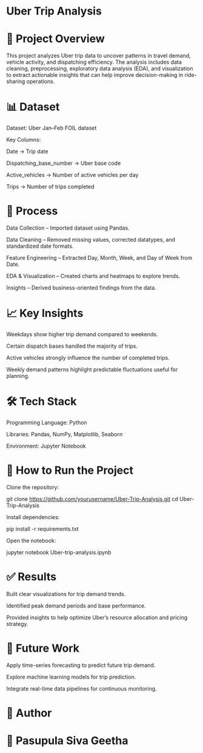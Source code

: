 # Uber Trip Analysis
# 📌 Project Overview

This project analyzes Uber trip data to uncover patterns in travel demand, vehicle activity, and dispatching efficiency. The analysis includes data cleaning, preprocessing, exploratory data analysis (EDA), and visualization to extract actionable insights that can help improve decision-making in ride-sharing operations.

# 📊 Dataset

Dataset: Uber Jan–Feb FOIL dataset

Key Columns:

Date → Trip date

Dispatching_base_number → Uber base code

Active_vehicles → Number of active vehicles per day

Trips → Number of trips completed

# 🔑 Process

Data Collection – Imported dataset using Pandas.

Data Cleaning – Removed missing values, corrected datatypes, and standardized date formats.

Feature Engineering – Extracted Day, Month, Week, and Day of Week from Date.

EDA & Visualization – Created charts and heatmaps to explore trends.

Insights – Derived business-oriented findings from the data.

# 📈 Key Insights

Weekdays show higher trip demand compared to weekends.

Certain dispatch bases handled the majority of trips.

Active vehicles strongly influence the number of completed trips.

Weekly demand patterns highlight predictable fluctuations useful for planning.

# 🛠️ Tech Stack

Programming Language: Python

Libraries: Pandas, NumPy, Matplotlib, Seaborn

Environment: Jupyter Notebook

# 🚀 How to Run the Project

Clone the repository:

git clone https://github.com/yourusername/Uber-Trip-Analysis.git
cd Uber-Trip-Analysis


Install dependencies:

pip install -r requirements.txt


Open the notebook:

jupyter notebook Uber-trip-analysis.ipynb

# ✅ Results

Built clear visualizations for trip demand trends.

Identified peak demand periods and base performance.

Provided insights to help optimize Uber’s resource allocation and pricing strategy.

# 🔮 Future Work

Apply time-series forecasting to predict future trip demand.

Explore machine learning models for trip prediction.

Integrate real-time data pipelines for continuous monitoring.

# 📌 Author

# 👤 Pasupula Siva Geetha

